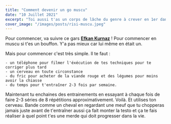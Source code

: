 ```yaml
---
title: "Comment devenir un go muscu"
date: "10 Juillet 2021"
excerpt: "Toi aussi t'as un corps de lâche du genre à crever en 1er dans les films d'horreur ? j'ai la solution"
cover_image: "/images/posts/risi-muscu.jpeg"
---
```


Pour commencer, va suivre ce gars **[Efkan Kurnaz](http://necloqui.com/fuit.html)** ! Pour commencer en muscu si t'es un bouffon. Y'a pas mieux car lui même en était un.

Mais pour commencer c'est très simple. Il te faut :

    - un téléphone pour filmer l'éxécution de tes techniques pour te corriger plus tard
    - un cerveau en toute circonstance
    - du fric pour acheter de la viande rouge et des légumes pour moins avoir la chiasse
    - du temps pour t'entraîner 2-3 fois par semaine.

Maintenant tu enchaines des entrainements en essayant à chaque fois de faire 2-3 séries de 8 répétitions approximativement. Voilà. Et utilises ton cerveau. Bande comme un cheval en regardant une meuf que tu chopperas jamais juste avant de t'entraîner aussi ça fait monter la testo et ça te fais réaliser à quel point t'es une merde qui doit progresser dans la vie.
